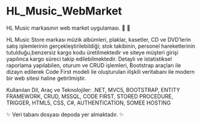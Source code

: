 # HL_Music_WebMarket
HL Music markasının web market uygulaması. 🎵 💽

HL Music Store markası müzik albümleri, plaklar, kasetler, CD ve DVD’lerin satış işlemlerinin gerçekleştirilebildiği; stok takibinin, personel hareketlerinin tutulduğu,benzersiz kargo kodu üretilmektedir ve siteye müşteri girişi yapılınca kargo süreci takip edilebilmektedir. Detaylı ve istatistiksel raporlama yapılabilen, oturum ve CRUD işlemleri, Bootstrap araçları ile dizayn edilerek Code First modeli ile oluşturulan ilişkili veritabanı ile modern bir web sitesi haline getirilmiştir.

Kullanılan Dil, Araç ve Teknolojiler: .NET, MVC5, BOOTSTRAP, ENTITY FRAMEWORK, CRUD, MSSQL, CODE FIRST, STORED PROCEDURE, TRIGGER, HTML5, CSS, C#, AUTHENTICATION, SOMEE HOSTING

✨ Veri tabanı dosyası depoda yer almaktadır. ✨
